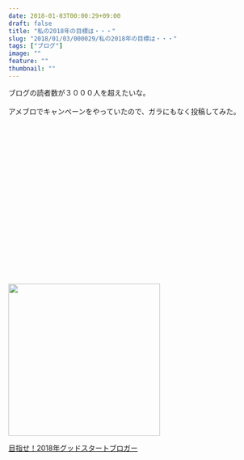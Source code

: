 ```yaml
---
date: 2018-01-03T00:00:29+09:00
draft: false
title: "私の2018年の目標は・・・"
slug: "2018/01/03/000029/私の2018年の目標は・・・"
tags: ["ブログ"]
image: ""
feature: ""
thumbnail: ""
---
```

<div>ブログの読者数が３０００人を超えたいな。</div><div> </div><div>アメブロでキャンペーンをやっていたので、ガラにもなく投稿してみた。</div><div> </div><p><img alt="" src="data:image/svg+xml;charset=utf-8,%3Csvg%20xmlns%3D%22http%3A%2F%2Fwww.w3.org%2F2000%2Fsvg%22%20title%3D%22Placeholder%20for%20Images%22%20role%3D%22presentation%22%20viewBox%3D%220%200%201%201%22%20%2F%3E" width="300" data-src="https://stat100.ameba.jp/blog/img/stamp/cpn/goodstart_2018/stamp.png"/><noscript><img alt="" src="https://stat100.ameba.jp/blog/img/stamp/cpn/goodstart_2018/stamp.png" width="300"></noscript></p><p><a href="goodstart_2018" target="_blank">目指せ！2018年グッドスタートブロガー</a></p>

